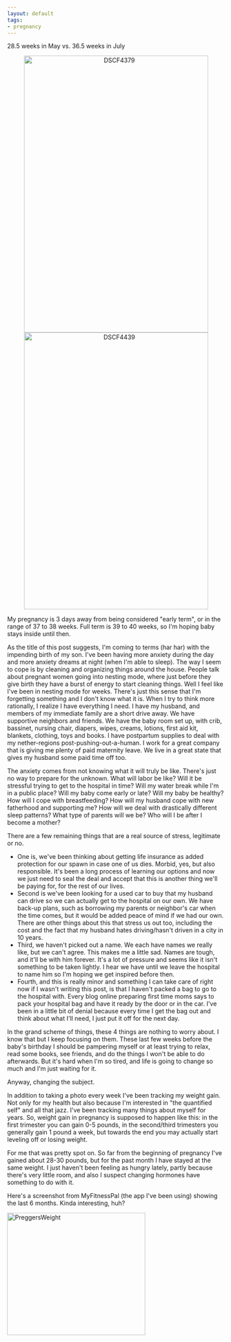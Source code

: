 ```yaml
---
layout: default
tags:
- pregnancy
---
```


<p class="text-center">28.5 weeks in May vs. 36.5 weeks in July</p>
<center>
  <a data-flickr-embed="true"  href="https://www.flickr.com/photos/emmafern/27309425475/in/album-72157659993499353/" title="DSCF4379"><img class="img-rounded" src="https://c4.staticflickr.com/8/7358/27309425475_484acaa6f5_z.jpg" width="427" height="640" alt="DSCF4379"></a><script async src="//embedr.flickr.com/assets/client-code.js" charset="utf-8"></script><a data-flickr-embed="true"  href="https://www.flickr.com/photos/emmafern/28042220125/in/album-72157659993499353/" title="DSCF4439"><img class="img-rounded" src="https://c6.staticflickr.com/8/7589/28042220125_2c068799d5_z.jpg" width="427" height="640" alt="DSCF4439"></a><script async src="//embedr.flickr.com/assets/client-code.js" charset="utf-8"></script>
</center>

My pregnancy is 3 days away from being considered "early term", or in the range of 37 to 38 weeks. Full term is 39 to 40 weeks, so I'm hoping baby stays inside until then.

As the title of this post suggests, I'm coming to terms (har har) with the impending birth of my son. I've been having more anxiety during the day and more anxiety dreams at night (when I'm able to sleep). The way I seem to cope is by cleaning and organizing things around the house. People talk about pregnant women going into nesting mode, where just before they give birth they have a burst of energy to start cleaning things. Well I feel like I've been in nesting mode for weeks. There's just this sense that I'm forgetting something and I don't know what it is. When I try to think more rationally, I realize I have everything I need. I have my husband, and members of my immediate family are a short drive away. We have supportive neighbors and friends. We have the baby room set up, with crib, bassinet, nursing chair, diapers, wipes, creams, lotions, first aid kit, blankets, clothing, toys and books. I have postpartum supplies to deal with my nether-regions post-pushing-out-a-human. I work for a great company that is giving me plenty of paid maternity leave. We live in a great state that gives my husband some paid time off too.

The anxiety comes from not knowing what it will truly be like. There's just no way to prepare for the unknown. What will labor be like? Will it be stressful trying to get to the hospital in time? Will my water break while I'm in a public place? Will my baby come early or late? Will my baby be healthy? How will I cope with breastfeeding? How will my husband cope with new fatherhood and supporting me? How will we deal with drastically different sleep patterns? What type of parents will we be? Who will I be after I become a mother?

There are a few remaining things that are a real source of stress, legitimate or no. 

- One is, we've been thinking about getting life insurance as added protection for our spawn in case one of us dies. Morbid, yes, but also responsible. It's been a long process of learning our options and now we just need to seal the deal and accept that this is another thing we'll be paying for, for the rest of our lives. 
- Second is we've been looking for a used car to buy that my husband can drive so we can actually get to the hospital on our own. We have back-up plans, such as borrowing my parents or neighbor's car when the time comes, but it would be added peace of mind if we had our own. There are other things about this that stress us out too, including the cost and the fact that my husband hates driving/hasn't driven in a city in 10 years. 
- Third, we haven't picked out a name. We each have names we really like, but we can't agree. This makes me a little sad. Names are tough, and it'll be with him forever. It's a lot of pressure and seems like it isn't something to be taken lightly. I hear we have until we leave the hospital to name him so I'm hoping we get inspired before then. 
- Fourth, and this is really minor and something I can take care of right now if I wasn't writing this post, is that I haven't packed a bag to go to the hospital with. Every blog online preparing first time moms says to pack your hospital bag and have it ready by the door or in the car. I've been in a little bit of denial because every time I get the bag out and think about what I'll need, I just put it off for the next day.

In the grand scheme of things, these 4 things are nothing to worry about. I know that but I keep focusing on them. These last few weeks before the baby's birthday I should be pampering myself or at least trying to relax, read some books, see friends, and do the things I won't be able to do afterwards. But it's hard when I'm so tired, and life is going to change so much and I'm just waiting for it.

Anyway, changing the subject.

In addition to taking a photo every week I've been tracking my weight gain. Not only for my health but also because I'm interested in "the quantified self" and all that jazz. I've been tracking many things about myself for years. So, weight gain in pregnancy is supposed to happen like this: in the first trimester you can gain 0-5 pounds, in the second/third trimesters you generally gain 1 pound a week, but towards the end you may actually start leveling off or losing weight.

For me that was pretty spot on. So far from the beginning of pregnancy I've gained about 28-30 pounds, but for the past month I have stayed at the same weight. I just haven't been feeling as hungry lately, partly because there's very little room, and also I suspect changing hormones have something to do with it.

Here's a screenshot from MyFitnessPal (the app I've been using) showing the last 6 months. Kinda interesting, huh?

<a data-flickr-embed="true"  href="https://www.flickr.com/photos/emmafern/27428983504/in/album-72157659993499353/" title="PreggersWeight"><img class="img-responsive img-rounded center-block" src="https://c1.staticflickr.com/8/7318/27428983504_288306c8cb_n.jpg" width="320" height="283" alt="PreggersWeight"></a><script async src="//embedr.flickr.com/assets/client-code.js" charset="utf-8"></script>
